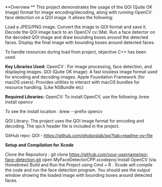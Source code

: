 **Overview **
This project demonstrates the usage of the QOI (Quite OK Image) format for image encoding/decoding, along with running OpenCV face detection on a QOI image. It allows the following:

Load a JPEG/PNG image. 
Convert the image to QOI format and save it. 
Decode the QOI image back to an OpenCV cv::Mat. 
Run a face detector on the decoded QOI image and draw bounding boxes around the detected faces.
Display the final image with bounding boxes around detected faces.

To handle resources during load from project, objective C++ has been used.

**Key Libraries Used:**
OpenCV : For image processing, face detection, and displaying images.
QOI (Quite OK Image): A fast lossless image format used for encoding and decoding images. Apple Foundation Framework (for macOS users): Provides utilities to interact with macOS bundles for resource handling. (Like NSBundle etc)

**Required Libraries:** OpenCV: To install OpenCV, use the following: brew install opencv

To see the install location : brew --prefix opencv

QOI Library: The project uses the QOI image format for encoding and decoding. The qoi.h header file is included in the project.

GitHub repo: QOI - https://github.com/phoboslab/qoi?tab=readme-ov-file

**Setup and Compilation for Xcode**

Clone the Repository : git clone https://github.com/your-username/qoi-face-detection.git
open MyFaceDetectorCPP.xcodeproj
Install OpenCV (via Homebrew)
Build and Run the Project using Cmd + R . Xcode will compile the code and run the face detection program. You should see the output window showing the loaded image with bounding boxes around detected faces.
